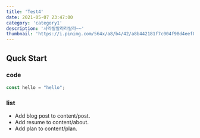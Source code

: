 ```yaml
---
title: 'Test4'
date: 2021-05-07 23:47:00
category: 'category1'
description: '샤라랄랄라라랄라~~'
thumbnail: 'https://i.pinimg.com/564x/a8/b4/42/a8b442181f7c004f98d4eef842a76e76.jpg'
---
```


## Quck Start

### code

```javascript
const hello = "hello";
```
### list

- Add blog post to content/post.
- Add resume to content/about.
- Add plan to content/plan.
